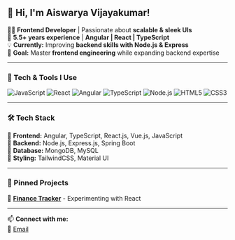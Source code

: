 ## 🚀 Hi, I'm Aiswarya Vijayakumar!  

👩‍💻 **Frontend Developer** | Passionate about **scalable & sleek UIs**  
📅 **5.5+ years experience** | **Angular | React | TypeScript**  
💡 **Currently:** Improving **backend skills with Node.js & Express**  
🎯 **Goal:** Master **frontend engineering** while expanding backend expertise  

---

### 🚀 Tech & Tools I Use
![JavaScript](https://img.shields.io/badge/JavaScript-F7DF1E?style=for-the-badge&logo=javascript&logoColor=black)
![React](https://img.shields.io/badge/React-20232A?style=for-the-badge&logo=react&logoColor=61DAFB)
![Angular](https://img.shields.io/badge/Angular-DD0031?style=for-the-badge&logo=angular&logoColor=white)
![TypeScript](https://img.shields.io/badge/TypeScript-007ACC?style=for-the-badge&logo=typescript&logoColor=white)
![Node.js](https://img.shields.io/badge/Node.js-43853D?style=for-the-badge&logo=node.js&logoColor=white)
![HTML5](https://img.shields.io/badge/HTML5-E34F26?style=for-the-badge&logo=html5&logoColor=white)
![CSS3](https://img.shields.io/badge/CSS3-1572B6?style=for-the-badge&logo=css3&logoColor=white)

---

### 🛠 Tech Stack
🔹 **Frontend:** Angular, TypeScript, React.js, Vue.js, JavaScript  
🔹 **Backend:** Node.js, Express.js, Spring Boot  
🔹 **Database:** MongoDB, MySQL  
🔹 **Styling:** TailwindCSS, Material UI  

---

### 📌 Pinned Projects
🌟 [**Finance Tracker**](https://github.com/aiswarya-vijayakumar/finance-tracker) - Experimenting with React

---

📫 **Connect with me:**  
📧 [Email](mailto:aiswarya.s.vijayakumar@gmail.com)
